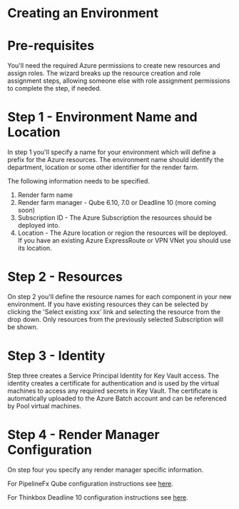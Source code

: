 # Creating an Environment

# Pre-requisites

You'll need the required Azure permissions to create new resources and assign roles.  The wizard breaks up the resource creation and 
role assignment steps, allowing someone else with role assignment permissions to complete the step, if needed.

# Step 1 - Environment Name and Location

In step 1 you'll specify a name for your environment which will define a prefix for the Azure resources.  The environment name should
identify the department, location or some other identifier for the render farm.

The following information needs to be specified.

1. Render farm name
2. Render farm manager - Qube 6.10, 7.0 or Deadline 10 (more coming soon)
3. Subscription ID - The Azure Subscription the resources should be deployed into.
4. Location - The Azure location or region the resources will be deployed.  
If you have an existing Azure ExpressRoute or VPN VNet you should use its location.

# Step 2 - Resources

On step 2 you'll define the resource names for each component in your new environment.  If you have existing resources they can be selected 
by clicking the 'Select existing xxx' link and selecting the resource from the drop down.  Only resources from the previously selected Subscription will be shown.

# Step 3 - Identity

Step three creates a Service Principal Identity for Key Vault access.  The identity creates a certificate for authentication and is used by the virtual machines
to access any required secrets in Key Vault.  The certificate is automatically uploaded to the Azure Batch account and can be referenced by Pool virtual machines.

# Step 4 - Render Manager Configuration

On step four you specify any render manager specific information.

For PipelineFx Qube configuration instructions see [here](12-environments-qube.md).

For Thinkbox Deadline 10 configuration instructions see [here](12-environments-deadline.md).
